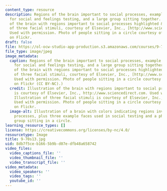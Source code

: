 ```yaml
---
content_type: resource
description: Regions of the brain important to social processes, example stimuli used
  for social and feelings testing, and a large group sitting together. Illustration
  of the brain with regions important to social processes highlighted & an illustration
  of three facial stimuli, courtesy of Elsevier, Inc., [http://www.sciencedirect.com](http://www.sciencedirect.com).
  Used with permission. Photo of people sitting in a circle courtesy of premasagar
  on Flickr.
draft: false
file: https://ol-ocw-studio-app-production.s3.amazonaws.com/courses/9-70-social-psychology-spring-2013/8db7f5ceb1665b9bd07edfb48a658742_9-70s13.jpg
file_type: image/jpeg
image_metadata:
  caption: Regions of the brain important to social processes, example stimuli used
    for social and feelings testing, and a large group sitting together. (Illustration
    of the brain with regions important to social processes highlighted & an illustration
    of three facial stimuli, courtesy of Elsevier, Inc., [http://www.sciencedirect.com](http://www.sciencedirect.com).
    Used with permission. Photo of people sitting in a circle courtesy of [premasagar](http://www.flickr.com/photos/dharmasphere/232739280/in/photostream/)
    on Flickr (CC BY-NC).)
  credit: Illustration of the brain with regions important to social processes highlighted
    is courtesy of Elsevier, Inc., http://www.sciencedirect.com. Used with permission.
    Illustration of three facial stimuli is courtesy of Elsevier, Inc., http://www.sciencedirect.com.
    Used with permission. Photo of people sitting in a circle courtesy of premasagar
    on Flickr.
  image-alt: Illustration of a brain with colors indicating regions involved in social
    processes, plus three example faces used in social testing and a photo of a large
    group sitting in a circle.
learning_resource_types: []
license: https://creativecommons.org/licenses/by-nc/4.0/
resourcetype: Image
title: 9-70s13.jpg
uid: 8db7f5ce-b166-5b9b-d07e-dfb48a658742
video_files:
  video_captions_file: ''
  video_thumbnail_file: ''
  video_transcript_file: ''
video_metadata:
  video_speakers: ''
  video_tags: ''
  youtube_id: ''
---
```

